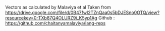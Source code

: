 Vectors as calculated by Malaviya et al
Taken from https://drive.google.com/file/d/0B47fwl2TZnQaa0s5bDJESno0OTQ/view?resourcekey=0-TXb87Q4OLURZ9i_K5yp1Ag
Github : https://github.com/chaitanyamalaviya/lang-reps

